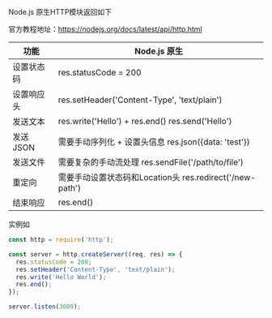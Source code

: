 Node.js 原生HTTP模块返回如下

官方教程地址：https://nodejs.org/docs/latest/api/http.html

|**功能**|**Node.js 原生**|	
|--|--|
|设置状态码|	res.statusCode = 200	|
|设置响应头|	res.setHeader('Content-Type', 'text/plain')	|
|发送文本|	res.write('Hello') + res.end()	res.send('Hello')	|
|发送JSON|	需要手动序列化 + 设置头信息	res.json({data: 'test'})	|
|发送文件	|需要复杂的手动流处理	res.sendFile('/path/to/file')	|
|重定向|	需要手动设置状态码和Location头	res.redirect('/new-path')	|
|结束响应	|res.end()|

实例如
```js
const http = require('http');

const server = http.createServer((req, res) => {
  res.statusCode = 200;
  res.setHeader('Content-Type', 'text/plain');
  res.write('Hello World');
  res.end();
});

server.listen(3000);
```
